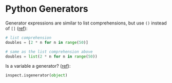 # Python Generators

Generator expressions are similar to list comprehensions, but use `()` instead of `[]` ([ref](https://wiki.python.org/moin/Generators)):

```python
# list comprehension
doubles = [2 * n for n in range(50)]

# same as the list comprehension above
doubles = list(2 * n for n in range(50))
```

Is a variable a generator? ([ref](https://docs.python.org/3/library/inspect.html#inspect.isgenerator)):

```python
inspect.isgenerator(object)
```